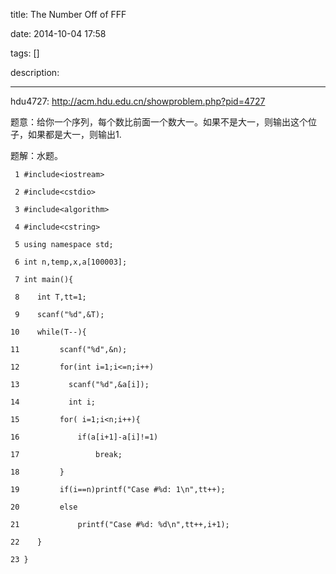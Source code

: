 title: The Number Off of FFF

date: 2014-10-04 17:58

tags: []

description: 

---
hdu4727: [ http://acm.hdu.edu.cn/showproblem.php?pid=4727 ](http://acm.hdu.edu.cn/showproblem.php?pid=4727)

题意：给你一个序列，每个数比前面一个数大一。如果不是大一，则输出这个位子，如果都是大一，则输出1. 

题解：水题。 
    
    
     1 #include<iostream>
     2 #include<cstdio>
     3 #include<algorithm>
     4 #include<cstring>
     5 using namespace std;
     6 int n,temp,x,a[100003];
     7 int main(){
     8    int T,tt=1;
     9    scanf("%d",&T);
    10    while(T--){
    11         scanf("%d",&n);
    12         for(int i=1;i<=n;i++)
    13           scanf("%d",&a[i]);
    14           int i;
    15         for( i=1;i<n;i++){
    16             if(a[i+1]-a[i]!=1)
    17                 break;
    18         }
    19         if(i==n)printf("Case #%d: 1\n",tt++);
    20         else
    21             printf("Case #%d: %d\n",tt++,i+1);
    22    }
    23 }
